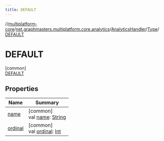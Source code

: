 ```yaml
---
title: DEFAULT
---
```

//[multiplatform-core](../../../../../index.html)/[net.graphmasters.multiplatform.core.analytics](../../../index.html)/[AnalyticsHandler](../../index.html)/[Type](../index.html)/[DEFAULT](index.html)



# DEFAULT



[common]\
[DEFAULT](index.html)



## Properties


| Name | Summary |
|---|---|
| [name](../-c-r-i-t-i-c-a-l/index.html#-372974862%2FProperties%2F1242518872) | [common]<br>val [name](../-c-r-i-t-i-c-a-l/index.html#-372974862%2FProperties%2F1242518872): [String](https://kotlinlang.org/api/latest/jvm/stdlib/kotlin/-string/index.html) |
| [ordinal](../-c-r-i-t-i-c-a-l/index.html#-739389684%2FProperties%2F1242518872) | [common]<br>val [ordinal](../-c-r-i-t-i-c-a-l/index.html#-739389684%2FProperties%2F1242518872): [Int](https://kotlinlang.org/api/latest/jvm/stdlib/kotlin/-int/index.html) |

